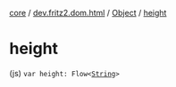 [core](../../index.md) / [dev.fritz2.dom.html](../index.md) / [Object](index.md) / [height](./height.md)

# height

(js) `var height: Flow<`[`String`](https://kotlinlang.org/api/latest/jvm/stdlib/kotlin/-string/index.html)`>`